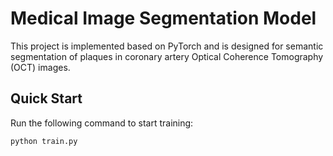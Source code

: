 # Medical Image Segmentation Model

This project is implemented based on PyTorch and is designed for semantic segmentation of plaques in coronary artery Optical Coherence Tomography (OCT) images.

## Quick Start

Run the following command to start training:

```bash
python train.py


